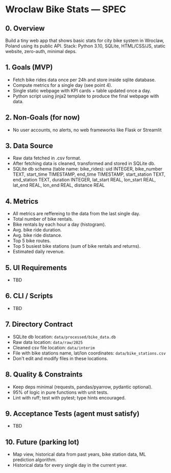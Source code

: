 # Wroclaw Bike Stats — SPEC

## 0. Overview
Build a tiny web app that shows basic stats for city bike system in Wroclaw, Poland using its public API.
Stack: Python 3.10, SQLite, HTML/CSS/JS, static website, zero-auth, minimal deps.

## 1. Goals (MVP)
- Fetch bike rides data once per 24h and store inside sqlite database.
- Compute metrics for a single day (see point 4).
- Single static webpage with KPI cards + table updated once a day.
- Python script using jinja2 template to produce the final webpage with data.

## 2. Non-Goals (for now)
- No user accounts, no alerts, no web frameworks like Flask or Streamlit

## 3. Data Source
- Raw data fetched in .csv format.
- After fetching data is cleaned, transformed and stored in SQLite db.
- SQLite db schema (table name: bike_rides): uid INTEGER, bike_number TEXT, start_time TIMESTAMP, end_time TIMESTAMP, start_station TEXT, end_station TEXT, duration INTEGER, lat_start REAL, lon_start REAL, lat_end REAL, lon_end REAL, distance REAL

## 4. Metrics 
- All metrics are reffereing to the data from the last single day.
- Total number of bike rentals.
- Bike rentals by each hour a day (histogram).
- Avg. bike ride duration.
- Avg. bike ride distance.
- Top 5 bike routes.
- Top 5 busiest bike stations (sum of bike rentals and returns).
- Estimated daily revenue.

## 5. UI Requirements
- TBD

## 6. CLI / Scripts
- TBD

## 7. Directory Contract
- SQLite db location: `data/processed/bike_data.db`
- Raw data location: `data/raw/2025`
- Cleaned csv file location: `data/interim`
- File with bike stations name, lat/lon coordinates: `data/bike_stations.csv`
- Don't edit and modify files in these locations.

## 8. Quality & Constraints
- Keep deps minimal (requests, pandas/pyarrow, pydantic optional).
- 95% of logic in pure functions with unit tests.
- Lint with ruff; test with pytest; type hints encouraged.

## 9. Acceptance Tests (agent must satisfy)
- TBD

## 10. Future (parking lot)
- Map view, historical data from past years, bike station data, ML prediction algorithm.
- Historical data for every single day in the current year.